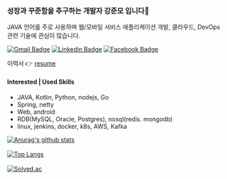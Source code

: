 ### 성장과 꾸준함을 추구하는 개발자 강준모 입니다👋
JAVA 언어를 주로 사용하며 웹/모바일 서비스 애플리케이션 개발, 클라우드, DevOps 관련 기술에 관심이 많습니다.

  [![Gmail Badge](https://img.shields.io/badge/Gmail-d14836?style=flat-square&logo=Gmail&logoColor=white&link=mailto:apdh1709@gmail.com)](mailto:apdh1709@gmail.com)
  [![Linkedin Badge](https://img.shields.io/badge/-LinkedIn-blue?style=flat-square&logo=Linkedin&logoColor=white&link=https://www.linkedin.com/in/junmo0701/)](https://www.linkedin.com/in/junmo0701/)
  [![Facebook Badge](https://img.shields.io/badge/facebook-1877f2?style=flat-square&logo=facebook&logoColor=white&link=https://www.facebook.com/profile.php?id=100021337733179)](https://www.facebook.com/profile.php?id=100021337733179) <br/>
 
이력서 :point_right:
[resume](https://www.notion.so/a582cb13a4ee4cba8b45b43f1243f91e) <br/>

#### Interested | Used Skills
- JAVA, Kotlin, Python, nodejs, Go
- Spring, netty
- Web, android 
- RDB(MySQL, Oracle, Postgres), nosql(redis. mongodb)
- linux, jenkins, docker, k8s, AWS, Kafka 


[![Anurag's github stats](https://github-readme-stats.vercel.app/api?username=JmKanmo)](https://github.com/JmKanmo) <br/> <br/>
[![Top Langs](https://github-readme-stats.vercel.app/api/top-langs/?username=JmKanmo&langs_count=20&layout=compact&theme=dark)](https://github.com/JmKanmo/JmKanmo) </br> </br>
[![Solved.ac](http://mazassumnida.wtf/api/v2/generate_badge?boj=nebi25)](https://solved.ac/nebi25)
